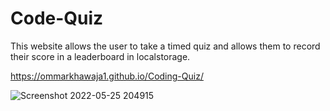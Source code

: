 # Code-Quiz

This website allows the user to take a timed quiz and allows them to record their score in a leaderboard in localstorage. 

https://ommarkhawaja1.github.io/Coding-Quiz/

![Screenshot 2022-05-25 204915](https://user-images.githubusercontent.com/79770445/170392681-5c8593f8-ff5c-4045-b3d0-7cfe26a19223.jpg)
